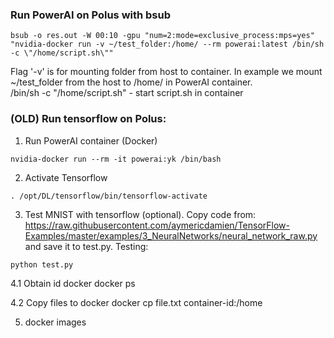 ### Run PowerAI on Polus with bsub
```
bsub -o res.out -W 00:10 -gpu "num=2:mode=exclusive_process:mps=yes" "nvidia-docker run -v ~/test_folder:/home/ --rm powerai:latest /bin/sh -c \"/home/script.sh\""
```
Flag '-v' is for mounting folder from host to container. In example we mount ~/test_folder from the host to /home/ in PowerAI container.  
/bin/sh -c \"/home/script.sh\" - start script.sh in container
### (OLD) Run tensorflow on Polus:
1. Run PowerAI container (Docker)
```
nvidia-docker run --rm -it powerai:yk /bin/bash
```
2. Activate Tensorflow
```
. /opt/DL/tensorflow/bin/tensorflow-activate
```
3. Test MNIST with tensorflow (optional). 
Copy code from:
  https://raw.githubusercontent.com/aymericdamien/TensorFlow-Examples/master/examples/3_NeuralNetworks/neural_network_raw.py
and save it to test.py. 
Testing:
```
python test.py
```

4.1 Obtain id docker
docker ps

4.2 Copy files to docker
docker cp file.txt container-id:/home

5. docker images

